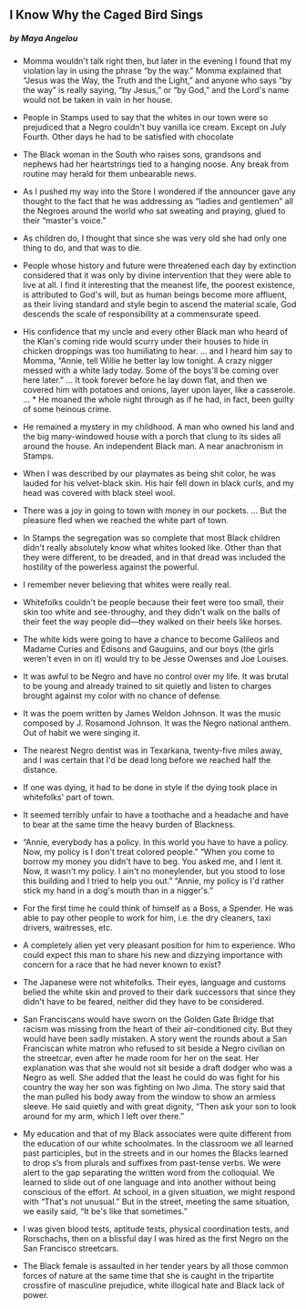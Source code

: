 ## I Know Why the Caged Bird Sings

##### by Maya Angelou

* Momma wouldn't talk right then, but later in the evening I found that my violation lay in using the phrase “by the way.” Momma explained that “Jesus was the Way, the Truth and the Light,” and anyone who says “by the way” is really saying, “by Jesus,” or “by God,” and the Lord's name would not be taken in vain in her house.
		
* People in Stamps used to say that the whites in our town were so prejudiced that a Negro couldn't buy vanilla ice cream. Except on July Fourth. Other days he had to be satisfied with chocolate

* The Black woman in the South who raises sons, grandsons and nephews had her heartstrings tied to a hanging noose. Any break from routine may herald for them unbearable news. 

* As I pushed my way into the Store I wondered if the announcer gave any thought to the fact that he was addressing as “ladies and gentlemen” all the Negroes around the world who sat sweating and praying, glued to their “master's voice.”
		
* As children do, I thought that since she was very old she had only one thing to do, and that was to die.

* People whose history and future were threatened each day by extinction considered that it was only by divine intervention that they were able to live at all. I find it interesting that the meanest life, the poorest existence, is attributed to God's will, but as human beings become more affluent, as their living standard and style begin to ascend the material scale, God descends the scale of responsibility at a commensurate speed.
		
* His confidence that my uncle and every other Black man who heard of the Klan's coming ride would scurry under their houses to hide in chicken droppings was too humiliating to hear. ...  and I heard him say to Momma, “Annie, tell Willie he better lay low tonight. A crazy nigger messed with a white lady today. Some of the boys'll be coming over here later.” ... It took forever before he lay down flat, and then we covered him with potatoes and onions, layer upon layer, like a casserole. ... * He moaned the whole night through as if he had, in fact, been guilty of some heinous crime. 

* He remained a mystery in my childhood. A man who owned his land and the big many-windowed house with a porch that clung to its sides all around the house. An independent Black man. A near anachronism in Stamps.
		
* When I was described by our playmates as being shit color, he was lauded for his velvet-black skin. His hair fell down in black curls, and my head was covered with black steel wool. 

* There was a joy in going to town with money in our pockets. ... But the pleasure fled when we reached the white part of town. 

* In Stamps the segregation was so complete that most Black children didn't really absolutely know what whites looked like. Other than that they were different, to be dreaded, and in that dread was included the hostility of the powerless against the powerful.

* I remember never believing that whites were really real.

* Whitefolks couldn't be people because their feet were too small, their skin too white and see-throughy, and they didn't walk on the balls of their feet the way people did—they walked on their heels like horses.

* The white kids were going to have a chance to become Galileos and Madame Curies and Edisons and Gauguins, and our boys (the girls weren't even in on it) would try to be Jesse Owenses and Joe Louises.
		
* It was awful to be Negro and have no control over my life. It was brutal to be young and already trained to sit quietly and listen to charges brought against my color with no chance of defense. 

* It was the poem written by James Weldon Johnson. It was the music composed by J. Rosamond Johnson. It was the Negro national anthem. Out of habit we were singing it.
		
* The nearest Negro dentist was in Texarkana, twenty-five miles away, and I was certain that I'd be dead long before we reached half the distance. 

* If one was dying, it had to be done in style if the dying took place in whitefolks' part of town.
		
* It seemed terribly unfair to have a toothache and a headache and have to bear at the same time the heavy burden of Blackness.
		
* “Annie, everybody has a policy. In this world you have to have a policy. Now, my policy is I don't treat colored people.” “When you come to borrow my money you didn't have to beg. You asked me, and I lent it. Now, it wasn't my policy. I ain't no moneylender, but you stood to lose this building and I tried to help you out.” “Annie, my policy is I'd rather stick my hand in a dog's mouth than in a nigger's.”
		
* For the first time he could think of himself as a Boss, a Spender. He was able to pay other people to work for him, i.e. the dry cleaners, taxi drivers, waitresses, etc. 

* A completely alien yet very pleasant position for him to experience. Who could expect this man to share his new and dizzying importance with concern for a race that he had never known to exist?
		
* The Japanese were not whitefolks. Their eyes, language and customs belied the white skin and proved to their dark successors that since they didn't have to be feared, neither did they have to be considered.

* San Franciscans would have sworn on the Golden Gate Bridge that racism was missing from the heart of their air-conditioned city. But they would have been sadly mistaken. A story went the rounds about a San Franciscan white matron who refused to sit beside a Negro civilian on the streetcar, even after he made room for her on the seat. Her explanation was that she would not sit beside a draft dodger who was a Negro as well. She added that the least he could do was fight for his country the way her son was fighting on Iwo Jima. The story said that the man pulled his body away from the window to show an armless sleeve. He said quietly and with great dignity, “Then ask your son to look around for my arm, which I left over there.”

* My education and that of my Black associates were quite different from the education of our white schoolmates. In the classroom we all learned past participles, but in the streets and in our homes the Blacks learned to drop s‘s from plurals and suffixes from past-tense verbs. We were alert to the gap separating the written word from the colloquial. We learned to slide out of one language and into another without being conscious of the effort. At school, in a given situation, we might respond with “That's not unusual.” But in the street, meeting the same situation, we easily said, “It be's like that sometimes.”

* I was given blood tests, aptitude tests, physical coordination tests, and Rorschachs, then on a blissful day I was hired as the first Negro on the San Francisco streetcars.
		
* The Black female is assaulted in her tender years by all those common forces of nature at the same time that she is caught in the tripartite crossfire of masculine prejudice, white illogical hate and Black lack of power.
